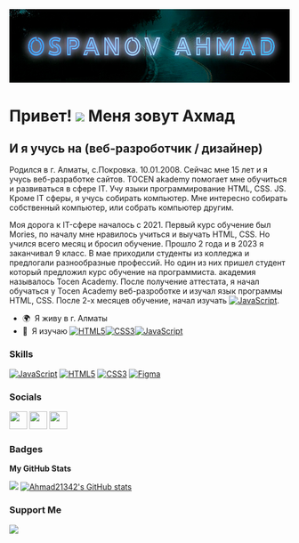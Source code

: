 <img src=https://github.com/Ahmad21342/Ahmad21342/blob/31c23b87ad6d7e2600f174a9f6b51fc762efe56c/%D0%9B%D0%B0%D0%B4%D0%BD%D0%BE.jpg>

Привет! ![](https://user-images.githubusercontent.com/18350557/176309783-0785949b-9127-417c-8b55-ab5a4333674e.gif) Меня зовут Ахмад
=============================================================================================================================

И я учусь на (веб-разроботчик / дизайнер)
-------------------------------------

Родился в г. Алматы, с.Покровка. 10.01.2008. Сейчас мне 15 лет и я учусь веб-разработке сайтов. TOCEN akademy помогает мне обучиться и развиваться в сфере IT. Учу языки программирование HTML, CSS. JS. Кроме IT сферы, я учусь собирать компьютер. Мне интересно собирать собственный компьютер, или собрать компьютер другим.

Моя дорога к IT-сфере началось с 2021. 
Первый курс обучение был Mories, по началу мне нравилось учиться и выучать HTML, CSS. Но учился всего месяц и бросил обучение. Прошло 2 года и в 2023 я заканчивал 9 класс. В мае приходили студенты из колледжа и предлогали разнообразные профессий. Но один из них пришел студент который предложил курс обучение на программиста. академия называлось Tocen Academy. 
После получение аттестата, я начал обучаться у Tocen Academy веб-разроботке и изучал язык программы HTML, CSS.
После 2-х месяцев обучение, начал изучать <a href="https://developer.mozilla.org/en-US/docs/Web/JavaScript" target="_blank" rel="noreferrer"><img src="https://raw.githubusercontent.com/danielcranney/readme-generator/main/public/icons/skills/javascript-colored.svg" width="16" height="16" alt="JavaScript" /></a>. 

* 🌍  Я живу в г. Алматы
* 🧠  Я изучаю <a href="https://developer.mozilla.org/en-US/docs/Glossary/HTML5" target="_blank" rel="noreferrer"><img src="https://raw.githubusercontent.com/danielcranney/readme-generator/main/public/icons/skills/html5-colored.svg" width="20" height="20" alt="HTML5" /></a><a href="https://www.w3.org/TR/CSS/#css" target="_blank" rel="noreferrer"><img src="https://raw.githubusercontent.com/danielcranney/readme-generator/main/public/icons/skills/css3-colored.svg" width="20" height="20" alt="CSS3" /></a><a href="https://developer.mozilla.org/en-US/docs/Web/JavaScript" target="_blank" rel="noreferrer"><img src="https://raw.githubusercontent.com/danielcranney/readme-generator/main/public/icons/skills/javascript-colored.svg" width="20" height="20" alt="JavaScript" /></a>

### Skills


<p align="left">
<a href="https://developer.mozilla.org/en-US/docs/Web/JavaScript" target="_blank" rel="noreferrer"><img src="https://raw.githubusercontent.com/danielcranney/readme-generator/main/public/icons/skills/javascript-colored.svg" width="36" height="36" alt="JavaScript" /></a>
<a href="https://developer.mozilla.org/en-US/docs/Glossary/HTML5" target="_blank" rel="noreferrer"><img src="https://raw.githubusercontent.com/danielcranney/readme-generator/main/public/icons/skills/html5-colored.svg" width="36" height="36" alt="HTML5" /></a>
<a href="https://www.w3.org/TR/CSS/#css" target="_blank" rel="noreferrer"><img src="https://raw.githubusercontent.com/danielcranney/readme-generator/main/public/icons/skills/css3-colored.svg" width="36" height="36" alt="CSS3" /></a>
<a href="https://www.figma.com/" target="_blank" rel="noreferrer"><img src="https://raw.githubusercontent.com/danielcranney/readme-generator/main/public/icons/skills/figma-colored.svg" width="36" height="36" alt="Figma" /></a>
</p>


### Socials

<p align="left"> <a href="https://www.codepen.io/rwjiijsz-the-builder" target="_blank" rel="noreferrer"><img src="https://raw.githubusercontent.com/danielcranney/readme-generator/main/public/icons/socials/codepen-dark.svg" width="32" height="32" /></a> <a href="https://discord.com/users/voprosy123" target="_blank" rel="noreferrer"><img src="https://raw.githubusercontent.com/danielcranney/readme-generator/main/public/icons/socials/discord.svg" width="32" height="32" /></a> <a href="https://www.github.com/Ahmad21342" target="_blank" rel="noreferrer"><img src="https://raw.githubusercontent.com/danielcranney/readme-generator/main/public/icons/socials/github-dark.svg" width="32" height="32" /></a></p>

### Badges

<b>My GitHub Stats</b>

 <a href="http://www.github.com/Ahmad21342"><img src="https://github-readme-streak-stats.herokuapp.com/?user=Ahmad21342&stroke=444e59&background=000000&ring=64748b&fire=64748b&currStreakNum=444e59&currStreakLabel=64748b&sideNums=444e59&sideLabels=444e59&dates=444e59&hide_border=true" /></a>
 <a href="http://www.github.com/Ahmad21342"><img src="https://github-readme-stats.vercel.app/api?username=Ahmad21342&show_icons=true&hide=issues,&count_private=true&title_color=64748b&text_color=444e59&icon_color=14b8a6&bg_color=000000&hide_border=true&show_icons=true" alt="Ahmad21342's GitHub stats" /></a>

### Support Me

<a href="https://www.buymeacoffee.com/ladno1pon0Q"><img src="https://cdn.buymeacoffee.com/buttons/v2/default-yellow.png" width="200" /></a>
